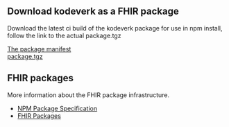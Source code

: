 
## Download kodeverk as a FHIR package

Download the latest ci build of the kodeverk package for use in npm install, follow the link to the actual package.tgz

[The package manifest](package.manifest.json)  
[package.tgz](package.tgz)

## FHIR packages

More information about the FHIR package infrastructure.  
* [NPM Package Specification](https://confluence.hl7.org/display/FHIR/NPM+Package+Specification)  
* [FHIR Packages](https://registry.fhir.org/learn)  
